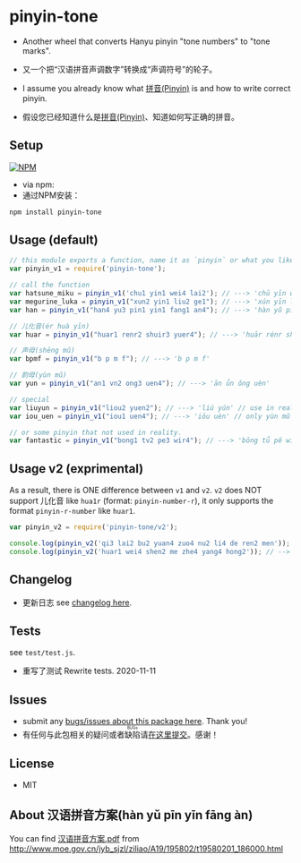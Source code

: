 # pinyin-tone

* Another wheel that converts Hanyu pinyin "tone numbers" to "tone marks".
* 又一个把“汉语拼音声调数字”转换成“声调符号”的轮子。

* I assume you already know what [拼音(Pinyin)](https://en.wikipedia.org/wiki/Pinyin) is and how to write correct pinyin.
* 假设您已经知道什么是[拼音(Pinyin)](https://en.wikipedia.org/wiki/Pinyin)、知道如何写正确的拼音。

## Setup

[![NPM](https://nodei.co/npm/pinyin-tone.png)](https://nodei.co/npm/pinyin-tone/)

* via npm:
* 通过NPM安装：

```bash
npm install pinyin-tone
```

## Usage (default)

```javascript
// this module exports a function, name it as `pinyin` or what you like.
var pinyin_v1 = require('pinyin-tone');

// call the function
var hatsune_miku = pinyin_v1('chu1 yin1 wei4 lai2'); // ---> 'chū yīn wèi lái'
var megurine_luka = pinyin_v1("xun2 yin1 liu2 ge1"); // ---> 'xún yīn liú gē'
var han = pinyin_v1("han4 yu3 pin1 yin1 fang1 an4"); // ---> 'hàn yǔ pīn yīn fāng àn'

// 儿化音(ér huà yīn)
var huar = pinyin_v1("huar1 renr2 shuir3 yuer4"); // ---> 'huār rénr shuǐr yuèr'

// 声母(shēng mǔ)
var bpmf = pinyin_v1("b p m f"); // ---> 'b p m f'

// 韵母(yùn mǔ)
var yun = pinyin_v1("an1 vn2 ong3 uen4"); // ---> 'ān ǘn ǒng uèn'

// special
var liuyun = pinyin_v1("liou2 yuen2"); // ---> 'liú yún' // use in reality
var iou_uen = pinyin_v1("iou1 uen4"); // ---> 'iōu uèn' // only yùn mǔ

// or some pinyin that not used in reality.
var fantastic = pinyin_v1("bong1 tv2 pe3 wir4"); // ---> 'bōng tǘ pě wìr'
```

## Usage v2 (exprimental)

As a result, there is ONE difference between `v1` and `v2`. `v2` does NOT support 儿化音 like `hua1r` (format: `pinyin-number-r`), it only supports the format `pinyin-r-number` like `huar1`.

```javascript
var pinyin_v2 = require('pinyin-tone/v2');

console.log(pinyin_v2('qi3 lai2 bu2 yuan4 zuo4 nu2 li4 de ren2 men')); // --> 'qǐ lái bú yuàn zuò nú lì de rén men'
console.log(pinyin_v2('huar1 wei4 shen2 me zhe4 yang4 hong2')); // --> 'huār wèi shén me zhè yàng hóng'
```

## Changelog

* 更新日志 see [changelog here](https://github.com/issiki/pinyin-tone/blob/master/CHANGELOG.md).

## Tests

see `test/test.js`.

* 重写了测试 Rewrite tests. 2020-11-11

## Issues

* submit any [bugs/issues about this package here](https://github.com/issiki/pinyin-tone/issues). Thank you!
* 有任何与此包相关的疑问或者<ruby><rb>缺陷</rb><rp>(</rp><rt>BUGs</rt><rp>)</rp></ruby>请[在这里提交](https://github.com/issiki/pinyin-tone/issues)。感谢！

## License

* MIT

## About 汉语拼音方案(hàn yǔ pīn yīn fāng àn)

You can find [汉语拼音方案.pdf] from <http://www.moe.gov.cn/jyb_sjzl/ziliao/A19/195802/t19580201_186000.html>

[汉语拼音方案.pdf]:http://www.moe.gov.cn/ewebeditor/uploadfile/2015/03/02/20150302165814246.pdf

